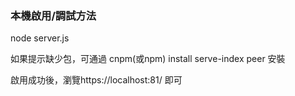 ### 本機啟用/調試方法

node server.js

如果提示缺少包，可通過 cnpm(或npm) install serve-index peer 安裝

啟用成功後，瀏覽https://localhost:81/ 即可

